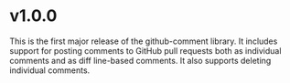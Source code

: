 # v1.0.0

This is the first major release of the github-comment library. It includes support for posting
comments to GitHub pull requests both as individual comments and as diff line-based comments. It
also supports deleting individual comments.
